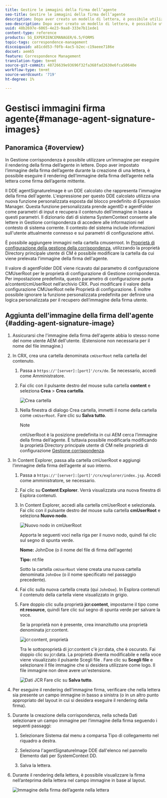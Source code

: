 ```yaml
---
title: Gestire le immagini della firma dell’agente
seo-title: Gestire le immagini della firma dell’agente
description: Dopo aver creato un modello di lettera, è possibile utilizzarlo per creare la corrispondenza in AEM Forms gestendo dati, contenuto e allegati.
seo-description: Dopo aver creato un modello di lettera, è possibile utilizzarlo per creare la corrispondenza in AEM Forms gestendo dati, contenuto e allegati.
uuid: 48b2697e-6065-4e23-9aa8-333e7b11ede1
content-type: reference
products: SG_EXPERIENCEMANAGER/6.5/FORMS
topic-tags: correspondence-management
discoiquuid: a81cdd53-f0fb-4ac5-b2ec-c19aeee7186e
docset: aem65
feature: Correspondence Management
translation-type: tm+mt
source-git-commit: 48726639e93696f32fa368fad2630e6fca50640e
workflow-type: tm+mt
source-wordcount: '719'
ht-degree: 1%

---
```



# Gestisci immagini firma agente{#manage-agent-signature-images}

## Panoramica {#overview}

In Gestione corrispondenza è possibile utilizzare un’immagine per eseguire il rendering della firma dell’agente in lettere. Dopo aver impostato l’immagine della firma dell’agente durante la creazione di una lettera, è possibile eseguire il rendering dell’immagine della firma dell’agente nella lettera come firma dell’agente mittente.

Il DDE agentSignatureImage è un DDE calcolato che rappresenta l&#39;immagine della firma dell&#39;agente. L&#39;espressione per questo DDE calcolato utilizza una nuova funzione personalizzata esposta dal blocco predefinito di Expression Manager. Questa funzione personalizzata prende agentID e agentFolder come parametri di input e recupera il contenuto dell’immagine in base a questi parametri. Il dizionario dati di sistema SystemContext consente alle lettere in Gestione corrispondenza di accedere alle informazioni nel contesto di sistema corrente. Il contesto del sistema include informazioni sull&#39;utente attualmente connesso e sui parametri di configurazione attivi.

È possibile aggiungere immagini nella cartella cmuserroot. In [Proprietà di configurazione della gestione della corrispondenza](/help/forms/using/cm-configuration-properties.md), utilizzando la proprietà Directory principale utente di CM è possibile modificare la cartella da cui viene prelevata l&#39;immagine della firma dell&#39;agente.

Il valore di agentFolder DDE viene ricavato dal parametro di configurazione CMUserRoot per le proprietà di configurazione di Gestione corrispondenza. Per impostazione predefinita, questo parametro di configurazione punta a/content/cmUserRoot nell’archivio CRX. Puoi modificare il valore della configurazione CMUserRoot nelle Proprietà di configurazione.
È inoltre possibile ignorare la funzione personalizzata predefinita per definire una logica personalizzata per il recupero dell’immagine della firma utente.

## Aggiunta dell&#39;immagine della firma dell&#39;agente {#adding-agent-signature-image}

1. Assicurarsi che l&#39;immagine della firma dell&#39;agente abbia lo stesso nome del nome utente AEM dell&#39;utente. (Estensione non necessaria per il nome del file immagine.)
1. In CRX, crea una cartella denominata `cmUserRoot` nella cartella del contenuto.

   1. Passa a `https://'[server]:[port]'/crx/de`. Se necessario, accedi come Amministratore.

   1. Fai clic con il pulsante destro del mouse sulla cartella **content** e seleziona **Crea** > **Crea cartella**.

      ![Crea cartella](assets/1_createnode_cmuserroot.png)

   1. Nella finestra di dialogo Crea cartella, immetti il nome della cartella come `cmUserRoot`. Fare clic su **Salva tutto**.

      >[!NOTE]
      >
      >cmUserRoot è la posizione predefinita in cui AEM cerca l’immagine della firma dell’agente. È tuttavia possibile modificarla modificando la proprietà Directory principale utente di CM nelle proprietà di configurazione [Gestione corrispondenza](/help/forms/using/cm-configuration-properties.md).

1. In Content Explorer, passa alla cartella cmUserRoot e aggiungi l’immagine della firma dell’agente al suo interno.

   1. Passa a `https://'[server]:[port]'/crx/explorer/index.jsp`. Accedi come amministratore, se necessario.
   1. Fai clic su **Content Explorer**. Verrà visualizzata una nuova finestra di Esplora contenuti.
   1. In Content Explorer, accedi alla cartella cmUserRoot e selezionala. Fai clic con il pulsante destro del mouse sulla cartella **cmUserRoot** e seleziona **Nuovo nodo**.

      ![Nuovo nodo in cmUserRoot](assets/2_cmuserroot_newnode.png)

      Apporta le seguenti voci nella riga per il nuovo nodo, quindi fai clic sul segno di spunta verde.

      **Nome:** JohnDoe (o il nome del file di firma dell&#39;agente)

      **Tipo:** nt:file

      Sotto la cartella `cmUserRoot` viene creata una nuova cartella denominata `JohnDoe` (o il nome specificato nel passaggio precedente).

   1. Fai clic sulla nuova cartella creata (qui `JohnDoe`). In Esplora contenuti il contenuto della cartella viene visualizzato in grigio.

   1. Fare doppio clic sulla proprietà **jcr:content**, impostarne il tipo come **nt:resource**, quindi fare clic sul segno di spunta verde per salvare la voce.

      Se la proprietà non è presente, crea innanzitutto una proprietà denominata jcr:content.

      ![jcr:content, proprietà](assets/3_jcrcontentntresource.png)

      Tra le sottoproprietà di jcr:content c&#39;è jcr:data, che è oscurato. Fai doppio clic su jcr:data. La proprietà diventa modificabile e nella voce viene visualizzato il pulsante Scegli file . Fare clic su **Scegli file** e selezionare il file immagine che si desidera utilizzare come logo. Il file immagine non deve avere un&#39;estensione.

      ![Dati JCR](assets/5_jcrdata.png)
   Fare clic su **Salva tutto**.

1. Per eseguire il rendering dell&#39;immagine firma, verificare che nella lettera sia presente un campo immagine in basso a sinistra (o in un altro punto appropriato del layout in cui si desidera eseguire il rendering della firma).
1. Durante la creazione della corrispondenza, nella scheda Dati selezionare un campo immagine per l’immagine della firma seguendo i seguenti passaggi:

   1. Selezionare Sistema dal menu a comparsa Tipo di collegamento nel riquadro a destra.

   1. Seleziona l&#39;agentSignatureImage DDE dall&#39;elenco nel pannello Elemento dati per SystemContext DD.

   1. Salva la lettera.

1. Durante il rendering della lettera, è possibile visualizzare la firma nell’anteprima della lettera nel campo immagine in base al layout.

   ![Immagine della firma dell’agente nella lettera](assets/letterwithsignature.png)

